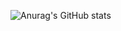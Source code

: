 ![Anurag's GitHub stats](https://github-readme-stats.vercel.app/api?username=murillocorrea&show_icons=true&theme=tokyonight&hide_rank=true)

